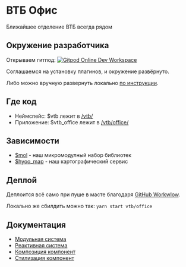 # ВТБ Офис

Ближайшее отделение ВТБ всегда рядом

## Окружение разработчика

Открываем гитпод: [![Gitpod Online Dev Workspace](https://img.shields.io/badge/Gitpod-Online--Dev--Workspace-blue?logo=gitpod)](https://gitpod.io/#https://github.com/hyoo-ru/mam)

Соглашаемся на установку плагинов, и окружение развёрнуто.

Либо можно вручную развернуть локально [по инструкции](https://mol.hyoo.ru/#!section=docs/=yr3qrg_z2908a).

## Где код

- Неймспейс: $vtb лежит в [/vtb/](.)
- Приложение: $vtb_office лежит в [/vtb/office/](./office/)

## Зависимости
 - [$mol](https://mol.hyoo.ru) - наш микромодулный набор библиотек
 - [$hyoo_map](https://map.hyoo.ru) - наш картографический сервис

## Деплой

Деплоится всё само при пуше в масте благодаря [GitHub Workwlow](./.github/workflows/vtb_office.yml).

Локально же сбилдить можно так: `yarn start vtb/office`

## Документация

- [Модульная система](https://mol.hyoo.ru/#!section=docs/=icaxzk_7m3n3b)
- [Реактивная система](https://mol.hyoo.ru/#!section=docs/=yj0h42_ixzv4p)
- [Композиция компонент](https://mol.hyoo.ru/#!section=docs/=vv2nig_s5zr0f)
- [Стилизация компонент](https://mol.hyoo.ru/#!section=docs/=xwq9q5_f966fg)

